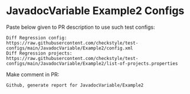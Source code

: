 # JavadocVariable Example2 Configs
Paste below given to PR description to use such test configs:
```
Diff Regression config: https://raw.githubusercontent.com/checkstyle/test-configs/main/JavadocVariable/Example2/config.xml
Diff Regression projects: https://raw.githubusercontent.com/checkstyle/test-configs/main/JavadocVariable/Example2/list-of-projects.properties
```
Make comment in PR:
```
Github, generate report for JavadocVariable/Example2
```
